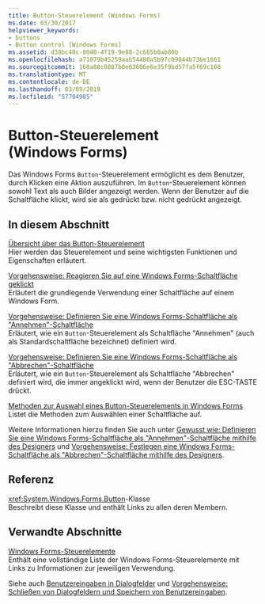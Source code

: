 ```yaml
---
title: Button-Steuerelement (Windows Forms)
ms.date: 03/30/2017
helpviewer_keywords:
- buttons
- Button control [Windows Forms]
ms.assetid: d38bc40c-8040-4f19-9e88-2c665b0ab80b
ms.openlocfilehash: a71079b45259aab54480a5b97c09844b73be1661
ms.sourcegitcommit: 160a88c8087b0e63606e6e35f9bd57fa5f69c168
ms.translationtype: MT
ms.contentlocale: de-DE
ms.lasthandoff: 03/09/2019
ms.locfileid: "57704985"
---
```

# <a name="button-control-windows-forms"></a>Button-Steuerelement (Windows Forms)
Das Windows Forms `Button`-Steuerelement ermöglicht es dem Benutzer, durch Klicken eine Aktion auszuführen. Im `Button`-Steuerelement können sowohl Text als auch Bilder angezeigt werden. Wenn der Benutzer auf die Schaltfläche klickt, wird sie als gedrückt bzw. nicht gedrückt angezeigt.  
  
## <a name="in-this-section"></a>In diesem Abschnitt  
 [Übersicht über das Button-Steuerelement](button-control-overview-windows-forms.md)  
 Hier werden das Steuerelement und seine wichtigsten Funktionen und Eigenschaften erläutert.  
  
 [Vorgehensweise: Reagieren Sie auf eine Windows Forms-Schaltfläche geklickt](how-to-respond-to-windows-forms-button-clicks.md)  
 Erläutert die grundlegende Verwendung einer Schaltfläche auf einem Windows Form.  
  
 [Vorgehensweise: Definieren Sie eine Windows Forms-Schaltfläche als "Annehmen"-Schaltfläche](how-to-designate-a-windows-forms-button-as-the-accept-button.md)  
 Erläutert, wie ein `Button`-Steuerelement als Schaltfläche "Annehmen" (auch als Standardschaltfläche bezeichnet) definiert wird.  
  
 [Vorgehensweise: Definieren Sie eine Windows Forms-Schaltfläche als "Abbrechen"-Schaltfläche](how-to-designate-a-windows-forms-button-as-the-cancel-button.md)  
 Erläutert, wie ein `Button`-Steuerelement als Schaltfläche "Abbrechen" definiert wird, die immer angeklickt wird, wenn der Benutzer die ESC-TASTE drückt.  
  
 [Methoden zur Auswahl eines Button-Steuerelements in Windows Forms](ways-to-select-a-windows-forms-button-control.md)  
 Listet die Methoden zum Auswählen einer Schaltfläche auf.  
  
 Weitere Informationen hierzu finden Sie auch unter [Gewusst wie: Definieren Sie eine Windows Forms-Schaltfläche als "Annehmen"-Schaltfläche mithilfe des Designers](designate-a-wf-button-as-the-accept-button-using-the-designer.md) und [Vorgehensweise: Festlegen eine Windows Forms-Schaltfläche als "Abbrechen"-Schaltfläche mithilfe des Designers](designate-a-wf-button-as-the-cancel-button-using-the-designer.md).  
  
## <a name="reference"></a>Referenz  
 <xref:System.Windows.Forms.Button>-Klasse  
 Beschreibt diese Klasse und enthält Links zu allen deren Membern.  
  
## <a name="related-sections"></a>Verwandte Abschnitte  
 [Windows Forms-Steuerelemente](controls-to-use-on-windows-forms.md)  
 Enthält eine vollständige Liste der Windows Forms-Steuerelemente mit Links zu Informationen zur jeweiligen Verwendung.  
  
 Siehe auch [Benutzereingaben in Dialogfelder](https://docs.microsoft.com/previous-versions/visualstudio/visual-studio-2010/1s9ws53w(v=vs.100)) und [Vorgehensweise: Schließen von Dialogfeldern und Speichern von Benutzereingaben](https://docs.microsoft.com/previous-versions/visualstudio/visual-studio-2010/65ad5907(v=vs.100)).
